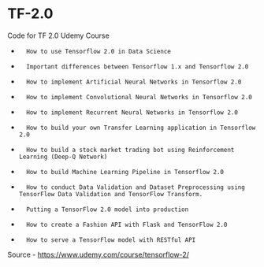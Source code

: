 # TF-2.0
Code for TF 2.0 Udemy Course


* 		How to use Tensorflow 2.0 in Data Science
* 		Important differences between Tensorflow 1.x and Tensorflow 2.0
* 		How to implement Artificial Neural Networks in Tensorflow 2.0
* 		How to implement Convolutional Neural Networks in Tensorflow 2.0
* 		How to implement Recurrent Neural Networks in Tensorflow 2.0
* 		How to build your own Transfer Learning application in Tensorflow 2.0
* 		How to build a stock market trading bot using Reinforcement Learning (Deep-Q Network)
* 		How to build Machine Learning Pipeline in Tensorflow 2.0
* 		How to conduct Data Validation and Dataset Preprocessing using TensorFlow Data Validation and TensorFlow Transform.
* 		Putting a TensorFlow 2.0 model into production
* 		How to create a Fashion API with Flask and TensorFlow 2.0
* 		How to serve a TensorFlow model with RESTful API


Source - https://www.udemy.com/course/tensorflow-2/
